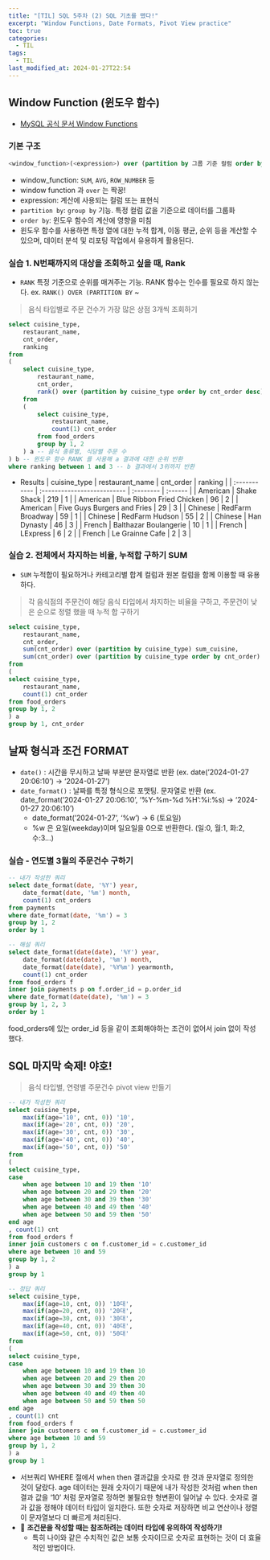 ```yaml
---
title: "[TIL] SQL 5주차 (2) SQL 기초를 뗐다!"
excerpt: "Window Functions, Date Formats, Pivot View practice"
toc: true
categories:
  - TIL
tags:
  - TIL
last_modified_at: 2024-01-27T22:54
---
```


## Window Function (윈도우 함수)

- [MySQL 공식 문서 Window Functions](https://dev.mysql.com/doc/refman/8.0/en/window-functions.html)

### 기본 구조

```sql
<window_function>(<expression>) over (partition by 그룹 기준 컬럼 order by 정렬 기준)
```

- window_function: `SUM`, `AVG`, `ROW_NUMBER` 등
- window function 과 `over` 는 짝꿍!
- expression: 계산에 사용되는 컬럼 또는 표현식
- `partition by`: `group by` 기능. 특정 컬럼 값을 기준으로 데이터를 그룹화
- `order by`: 윈도우 함수의 계산에 영향을 미침
- 윈도우 함수를 사용하면 특정 열에 대한 누적 합계, 이동 평균, 순위 등을 계산할 수 있으며, 데이터 분석 및 리포팅 작업에서 유용하게 활용된다.

### 실습 1. N번째까지의 대상을 조회하고 싶을 때, Rank

- `RANK` 특정 기준으로 순위를 매겨주는 기능. RANK 함수는 인수를 필요로 하지 않는다. ex. `RANK() OVER (PARTITION BY` ~

> 음식 타입별로 주문 건수가 가장 많은 상점 3개씩 조회하기

```sql
select cuisine_type,
	restaurant_name,
	cnt_order,
	ranking
from
(
	select cuisine_type,
		restaurant_name,
		cnt_order,
		rank() over (partition by cuisine_type order by cnt_order desc) ranking
	from
	(
		select cuisine_type,
			restaurant_name,
			count(1) cnt_order
		from food_orders
		group by 1, 2
	) a -- 음식 종류별, 식당별 주문 수
) b -- 윈도우 함수 RANK 를 사용해 a 결과에 대한 순위 반환
where ranking between 1 and 3 -- b 결과에서 3위까지 반환
```

- Results
  | cuisine_type | restaurant_name | cnt_order | ranking |
  | :----------- | :-------------------------- | :-------- | :------ |
  | American | Shake Shack | 219 | 1 |
  | American | Blue Ribbon Fried Chicken | 96 | 2 |
  | American | Five Guys Burgers and Fries | 29 | 3 |
  | Chinese | RedFarm Broadway | 59 | 1 |
  | Chinese | RedFarm Hudson | 55 | 2 |
  | Chinese | Han Dynasty | 46 | 3 |
  | French | Balthazar Boulangerie | 10 | 1 |
  | French | LExpress | 6 | 2 |
  | French | Le Grainne Cafe | 2 | 3 |

### 실습 2. 전체에서 차지하는 비율, 누적합 구하기 SUM

- `SUM` 누적합이 필요하거나 카테고리별 합계 컬럼과 원본 컬럼을 함께 이용할 때 유용하다.

> 각 음식점의 주문건이 해당 음식 타입에서 차지하는 비율을 구하고, 주문건이 낮은 순으로 정렬 했을 때 누적 합 구하기

```sql
select cuisine_type,
	restaurant_name,
	cnt_order,
	sum(cnt_order) over (partition by cuisine_type) sum_cuisine,
	sum(cnt_order) over (partition by cuisine_type order by cnt_order) cum_cuisine
from
(
select cuisine_type,
	restaurant_name,
	count(1) cnt_order
from food_orders
group by 1, 2
) a
group by 1, cnt_order
```

## 날짜 형식과 조건 FORMAT

- `date()` : 시간을 무시하고 날짜 부분만 문자열로 반환 (ex. date(’2024-01-27 20:06:10’) → ‘2024-01-27’)
- `date_format()` : 날짜를 특정 형식으로 포맷팅. 문자열로 반환 (ex. date_format(’2024-01-27 20:06:10’, ‘%Y-%m-%d %H’:%i:%s) → ‘2024-01-27 20:06:10’)
  - date_format(’2024-01-27’, ‘%w’) → 6 (토요일)
  - %w 은 요일(weekday)이며 일요일을 0으로 반환한다. (일:0, 월:1, 화:2, 수:3…)

### 실습 - 연도별 3월의 주문건수 구하기

```sql
-- 내가 작성한 쿼리
select date_format(date, '%Y') year,
	date_format(date, '%m') month,
	count(1) cnt_orders
from payments
where date_format(date, '%m') = 3
group by 1, 2
order by 1

-- 해설 쿼리
select date_format(date(date), '%Y') year,
	date_format(date(date), '%m') month,
	date_format(date(date), '%Y%m') yearmonth,
	count(1) cnt_order
from food_orders f
inner join payments p on f.order_id = p.order_id
where date_format(date(date), '%m') = 3
group by 1, 2, 3
order by 1
```

food_orders에 있는 order_id 등을 같이 조회해야하는 조건이 없어서 join 없이 작성했다.

## SQL 마지막 숙제! 야호!

> 음식 타입별, 연령별 주문건수 pivot view 만들기

```sql
-- 내가 작성한 쿼리
select cuisine_type,
	max(if(age='10', cnt, 0)) '10',
	max(if(age='20', cnt, 0)) '20',
	max(if(age='30', cnt, 0)) '30',
	max(if(age='40', cnt, 0)) '40',
	max(if(age='50', cnt, 0)) '50'
from
(
select cuisine_type,
case
	when age between 10 and 19 then '10'
	when age between 20 and 29 then '20'
	when age between 30 and 39 then '30'
	when age between 40 and 49 then '40'
	when age between 50 and 59 then '50'
end age
, count(1) cnt
from food_orders f
inner join customers c on f.customer_id = c.customer_id
where age between 10 and 59
group by 1, 2
) a
group by 1
```

```sql
-- 정답 쿼리
select cuisine_type,
	max(if(age=10, cnt, 0)) '10대',
	max(if(age=20, cnt, 0)) '20대',
	max(if(age=30, cnt, 0)) '30대',
	max(if(age=40, cnt, 0)) '40대',
	max(if(age=50, cnt, 0)) '50대'
from
(
select cuisine_type,
case
	when age between 10 and 19 then 10
	when age between 20 and 29 then 20
	when age between 30 and 39 then 30
	when age between 40 and 49 then 40
	when age between 50 and 59 then 50
end age
, count(1) cnt
from food_orders f
inner join customers c on f.customer_id = c.customer_id
where age between 10 and 59
group by 1, 2
) a
group by 1
```

- 서브쿼리 WHERE 절에서 when then 결과값을 숫자로 한 것과 문자열로 정의한 것이 달랐다. age 데이터는 원래 숫자이기 때문에 내가 작성한 것처럼 when then 결과 값을 ‘10’ 처럼 문자열로 정하면 불필요한 형변환이 일어날 수 있다. 숫자로 결과 값을 정해야 데이터 타입이 일치한다. 또한 숫자로 저장하면 비교 연산이나 정렬이 문자열보다 더 빠르게 처리된다.
- 🚨 **조건문을 작성할 때는 참조하려는 데이터 타입에 유의하여 작성하기!**
  - 특히 나이와 같은 수치적인 값은 보통 숫자이므로 숫자로 표현하는 것이 더 효율적인 방법이다.
